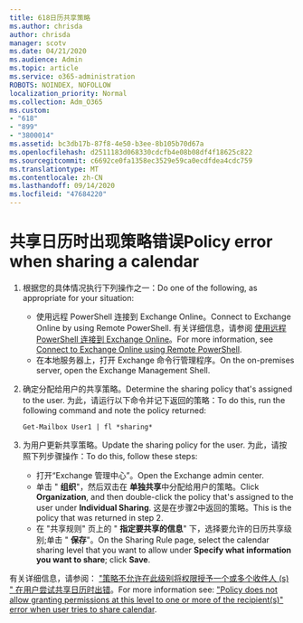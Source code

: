 ```yaml
---
title: 618日历共享策略
ms.author: chrisda
author: chrisda
manager: scotv
ms.date: 04/21/2020
ms.audience: Admin
ms.topic: article
ms.service: o365-administration
ROBOTS: NOINDEX, NOFOLLOW
localization_priority: Normal
ms.collection: Adm_O365
ms.custom:
- "618"
- "899"
- "3800014"
ms.assetid: bc3db17b-87f8-4e50-b3ee-8b105b70d67a
ms.openlocfilehash: d2511183d068330cdcfb4e08b08df4f18625c822
ms.sourcegitcommit: c6692ce0fa1358ec3529e59ca0ecdfdea4cdc759
ms.translationtype: MT
ms.contentlocale: zh-CN
ms.lasthandoff: 09/14/2020
ms.locfileid: "47684220"
---
```

# <a name="policy-error-when-sharing-a-calendar"></a><span data-ttu-id="89ce9-102">共享日历时出现策略错误</span><span class="sxs-lookup"><span data-stu-id="89ce9-102">Policy error when sharing a calendar</span></span>

1. <span data-ttu-id="89ce9-103">根据您的具体情况执行下列操作之一：</span><span class="sxs-lookup"><span data-stu-id="89ce9-103">Do one of the following, as appropriate for your situation:</span></span>
    - <span data-ttu-id="89ce9-104">使用远程 PowerShell 连接到 Exchange Online。</span><span class="sxs-lookup"><span data-stu-id="89ce9-104">Connect to Exchange Online by using Remote PowerShell.</span></span> <span data-ttu-id="89ce9-105">有关详细信息，请参阅 [使用远程 PowerShell 连接到 Exchange Online](https://technet.microsoft.com/library/jj984289%28v=exchg.160%29.aspx)。</span><span class="sxs-lookup"><span data-stu-id="89ce9-105">For more information, see [Connect to Exchange Online using Remote PowerShell](https://technet.microsoft.com/library/jj984289%28v=exchg.160%29.aspx).</span></span>
    - <span data-ttu-id="89ce9-106">在本地服务器上，打开 Exchange 命令行管理程序。</span><span class="sxs-lookup"><span data-stu-id="89ce9-106">On the on-premises server, open the Exchange Management Shell.</span></span>
2. <span data-ttu-id="89ce9-107">确定分配给用户的共享策略。</span><span class="sxs-lookup"><span data-stu-id="89ce9-107">Determine the sharing policy that's assigned to the user.</span></span> <span data-ttu-id="89ce9-108">为此，请运行以下命令并记下返回的策略：</span><span class="sxs-lookup"><span data-stu-id="89ce9-108">To do this, run the following command and note the policy returned:</span></span>

    `
    Get-Mailbox User1 | fl *sharing*
    `

3. <span data-ttu-id="89ce9-109">为用户更新共享策略。</span><span class="sxs-lookup"><span data-stu-id="89ce9-109">Update the sharing policy for the user.</span></span> <span data-ttu-id="89ce9-110">为此，请按照下列步骤操作：</span><span class="sxs-lookup"><span data-stu-id="89ce9-110">To do this, follow these steps:</span></span>
    - <span data-ttu-id="89ce9-111">打开“Exchange 管理中心”。</span><span class="sxs-lookup"><span data-stu-id="89ce9-111">Open the Exchange admin center.</span></span>
    - <span data-ttu-id="89ce9-112">单击 " **组织**"，然后双击在 **单独共享**中分配给用户的策略。</span><span class="sxs-lookup"><span data-stu-id="89ce9-112">Click **Organization**, and then double-click the policy that's assigned to the user under **Individual Sharing**.</span></span> <span data-ttu-id="89ce9-113">这是在步骤2中返回的策略。</span><span class="sxs-lookup"><span data-stu-id="89ce9-113">This is the policy that was returned in step 2.</span></span>
    - <span data-ttu-id="89ce9-114">在 "共享规则" 页上的 " **指定要共享的信息**" 下，选择要允许的日历共享级别;单击 " **保存**"。</span><span class="sxs-lookup"><span data-stu-id="89ce9-114">On the Sharing Rule page, select the calendar sharing level that you want to allow under **Specify what information you want to share**; click **Save**.</span></span>

<span data-ttu-id="89ce9-115">有关详细信息，请参阅： ["策略不允许在此级别将权限授予一个或多个收件人 (s) " 在用户尝试共享日历时出错](https://docs.microsoft.com/exchange/troubleshoot/calendar-sharing/policy-permissions-issue)。</span><span class="sxs-lookup"><span data-stu-id="89ce9-115">For more information see: ["Policy does not allow granting permissions at this level to one or more of the recipient(s)" error when user tries to share calendar](https://docs.microsoft.com/exchange/troubleshoot/calendar-sharing/policy-permissions-issue).</span></span>
